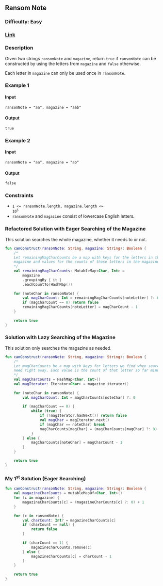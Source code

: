 ## Ransom Note
### Difficulty: Easy
### [Link](https://leetcode.com/problems/ransom-note/)

### Description

Given two strings `ransomNote` and `magazine`, return `true` if `ransomNote` can be constructed by using the letters from `magazine` and `false` otherwise.

Each letter in `magazine` can only be used once in `ransomNote`.

### Example 1

#### Input
`ransomNote = "aa", magazine = "aab"`

#### Output
`true`

### Example 2

#### Input
`ransomNote = "aa", magazine = "ab"`

#### Output
`false`

### Constraints

- <code>1 <= ransomNote.length, magazine.length <= 10<sup>5</sup></code>
- `ransomNote` and `magazine` consist of lowercase English letters.

### Refactored Solution with Eager Searching of the Magazine

This solution searches the whole magazine, whether it needs to or not.

```kotlin
fun canConstruct(ransomNote: String, magazine: String): Boolean {
    /*
    Let remainingMagCharCounts be a map with keys for the letters in the
    magazine and values for the counts of those letters in the magazine.
    */
    val remainingMagCharCounts: MutableMap<Char, Int> =
        magazine
        .groupingBy { it }
        .eachCountTo(HashMap())
    
    for (noteChar in ransomNote) {
        val magCharCount: Int = remainingMagCharCounts[noteLetter] ?: 0
        if (magCharCount == 0) return false
        remainingMagCharCounts[noteLetter] = magCharCount - 1
    }
    
    return true
}
```

### Solution with Lazy Searching of the Magazine

This solution only searches the magazine as needed.

```kotlin
fun canConstruct(ransomNote: String, magazine: String): Boolean {
    /*
    Let magCharCounts be a map with keys for letters we find when searching the magazine but don't
    need right away. Each value is the count of that letter so far minus the amount we used.
    */
    val magCharCounts = HashMap<Char, Int>()
    val magIterator: Iterator<Char> = magazine.iterator()
    
    for (noteChar in ransomNote) {
        val magCharCount: Int = magCharCounts[noteChar] ?: 0
        
        if (magCharCount == 0) {
            while (true) {
                if (!magIterator.hasNext()) return false
                val magChar = magIterator.next()
                if (magChar == noteChar) break
                magCharCounts[magChar] = (magCharCounts[magChar] ?: 0) + 1
            }
        } else {
            magCharCounts[noteChar] = magCharCount - 1
        }
    }
    
    return true
}
```

### My 1<sup>st</sup> Solution (Eager Searching)

```kotlin
fun canConstruct(ransomNote: String, magazine: String): Boolean {
    val magazineCharCounts = mutableMapOf<Char, Int>()
    for (c in magazine) {
        magazineCharCounts[c] = (magazineCharCounts[c] ?: 0) + 1
    }
    
    for (c in ransomNote) {
        val charCount: Int? = magazineCharCounts[c]
        if (charCount == null) {
            return false
        }
        
        if (charCount == 1) {
            magazineCharCounts.remove(c)
        } else {
            magazineCharCounts[c] = charCount - 1
        }
    }
    
    return true
}
```